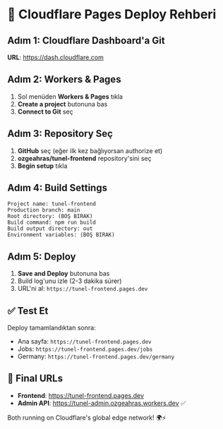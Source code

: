 # 🚀 Cloudflare Pages Deploy Rehberi

## Adım 1: Cloudflare Dashboard'a Git
**URL**: https://dash.cloudflare.com

## Adım 2: Workers & Pages
1. Sol menüden **Workers & Pages** tıkla
2. **Create a project** butonuna bas
3. **Connect to Git** seç

## Adım 3: Repository Seç
1. **GitHub** seç (eğer ilk kez bağlıyorsan authorize et)
2. **ozgeahras/tunel-frontend** repository'sini seç
3. **Begin setup** tıkla

## Adım 4: Build Settings
```
Project name: tunel-frontend
Production branch: main
Root directory: (BOŞ BIRAK)
Build command: npm run build
Build output directory: out
Environment variables: (BOŞ BIRAK)
```

## Adım 5: Deploy
1. **Save and Deploy** butonuna bas
2. Build log'unu izle (2-3 dakika sürer)
3. URL'ni al: `https://tunel-frontend.pages.dev`

## ✅ Test Et
Deploy tamamlandıktan sonra:
- Ana sayfa: `https://tunel-frontend.pages.dev`
- Jobs: `https://tunel-frontend.pages.dev/jobs`
- Germany: `https://tunel-frontend.pages.dev/germany`

## 🔗 Final URLs
- **Frontend**: https://tunel-frontend.pages.dev
- **Admin API**: https://tunel-admin.ozgeahras.workers.dev ✅

Both running on Cloudflare's global edge network! 🌍⚡